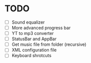 # TODO

- [ ] Sound equalizer
- [ ] More advanced progress bar
- [ ] YT to mp3 converter
- [ ] StatusBar and AppBar
- [ ] Get music file from folder (recursive)
- [ ] XML configuration file
- [ ] Keyboard shrotcuts